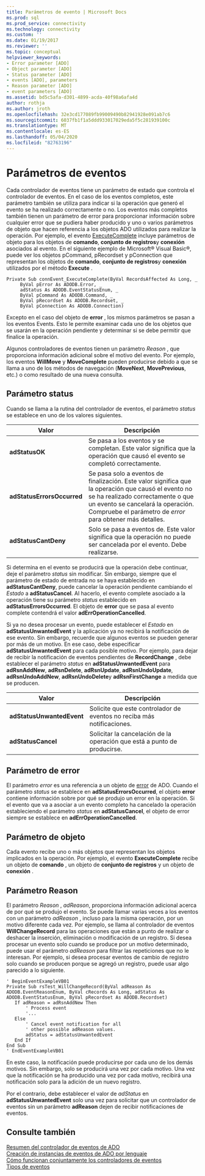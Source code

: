 ```yaml
---
title: Parámetros de evento | Microsoft Docs
ms.prod: sql
ms.prod_service: connectivity
ms.technology: connectivity
ms.custom: ''
ms.date: 01/19/2017
ms.reviewer: ''
ms.topic: conceptual
helpviewer_keywords:
- Error parameter [ADO]
- Object parameter [ADO]
- Status parameter [ADO]
- events [ADO], parameters
- Reason parameter [ADO]
- event parameters [ADO]
ms.assetid: bd5c5afa-d301-4899-acda-40f98a6afa4d
author: rothja
ms.author: jroth
ms.openlocfilehash: 32e3cd177089fb99009490b82941928e091ab7c6
ms.sourcegitcommit: 6037fb1f1a5ddd933017029eda5f5c281939100c
ms.translationtype: MT
ms.contentlocale: es-ES
ms.lasthandoff: 05/04/2020
ms.locfileid: "82763196"
---
```

# <a name="event-parameters"></a>Parámetros de eventos
Cada controlador de eventos tiene un parámetro de estado que controla el controlador de eventos. En el caso de los eventos completos, este parámetro también se utiliza para indicar si la operación que generó el evento se ha realizado correctamente o no. Los eventos más completos también tienen un parámetro de error para proporcionar información sobre cualquier error que se pudiera haber producido y uno o varios parámetros de objeto que hacen referencia a los objetos ADO utilizados para realizar la operación. Por ejemplo, el evento [ExecuteComplete](../../../ado/reference/ado-api/executecomplete-event-ado.md) incluye parámetros de objeto para los objetos de **comando**, **conjunto de registros**y **conexión** asociados al evento. En el siguiente ejemplo de Microsoft® Visual Basic®, puede ver los objetos pCommand, pRecordset y pConnection que representan los objetos de **comando**, **conjunto de registros**y **conexión** utilizados por el método **Execute** .  
  
```  
Private Sub connEvent_ExecuteComplete(ByVal RecordsAffected As Long, _  
     ByVal pError As ADODB.Error, _  
     adStatus As ADODB.EventStatusEnum, _  
     ByVal pCommand As ADODB.Command, _  
     ByVal pRecordset As ADODB.Recordset, _  
     ByVal pConnection As ADODB.Connection)  
```  
  
 Excepto en el caso del objeto de **error** , los mismos parámetros se pasan a los eventos Events. Esto le permite examinar cada uno de los objetos que se usarán en la operación pendiente y determinar si se debe permitir que finalice la operación.  
  
 Algunos controladores de eventos tienen un parámetro *Reason* , que proporciona información adicional sobre el motivo del evento. Por ejemplo, los eventos **WillMove** y **MoveComplete** pueden producirse debido a que se llama a uno de los métodos de navegación (**MoveNext**, **MovePrevious**, etc.) o como resultado de una nueva consulta.  
  
## <a name="status-parameter"></a>Parámetro status  
 Cuando se llama a la rutina del controlador de eventos, el parámetro *status* se establece en uno de los valores siguientes.  
  
|Valor|Descripción|  
|-----------|-----------------|  
|**adStatusOK**|Se pasa a los eventos y se completan. Este valor significa que la operación que causó el evento se completó correctamente.|  
|**adStatusErrorsOccurred**|Se pasa solo a eventos de finalización. Este valor significa que la operación que causó el evento no se ha realizado correctamente o que un evento se cancelará la operación. Compruebe el parámetro de *error* para obtener más detalles.|  
|**adStatusCantDeny**|Solo se pasa a eventos de. Este valor significa que la operación no puede ser cancelada por el evento. Debe realizarse.|  
  
 Si determina en el evento se producirá que la operación debe continuar, deje el parámetro *status* sin modificar. Sin embargo, siempre que el parámetro de estado de entrada no se haya establecido en **adStatusCantDeny**, puede cancelar la operación pendiente cambiando el *Estado* a **adStatusCancel**. Al hacerlo, el evento complete asociado a la operación tiene su parámetro *status* establecido en **adStatusErrorsOccurred**. El objeto de **error** que se pasa al evento complete contendrá el valor **adErrOperationCancelled**.  
  
 Si ya no desea procesar un evento, puede establecer el *Estado* en **adStatusUnwantedEvent** y la aplicación ya no recibirá la notificación de ese evento. Sin embargo, recuerde que algunos eventos se pueden generar por más de un motivo. En ese caso, debe especificar **adStatusUnwantedEvent** para cada posible motivo. Por ejemplo, para dejar de recibir la notificación de eventos pendientes de **RecordChange** , debe establecer el parámetro *status* en **adStatusUnwantedEvent** para **adRsnAddNew**, **adRsnDelete**, **adRsnUpdate**, **adRsnUndoUpdate**, **adRsnUndoAddNew**, **adRsnUndoDelete**y **adRsnFirstChange** a medida que se producen.  
  
|Valor|Descripción|  
|-----------|-----------------|  
|**adStatusUnwantedEvent**|Solicite que este controlador de eventos no reciba más notificaciones.|  
|**adStatusCancel**|Solicitar la cancelación de la operación que está a punto de producirse.|  
  
## <a name="error-parameter"></a>Parámetro de error  
 El parámetro *error* es una referencia a un objeto de [error](../../../ado/reference/ado-api/error-object.md) de ADO. Cuando el parámetro *status* se establece en **adStatusErrorsOccurred**, el objeto **error** contiene información sobre por qué se produjo un error en la operación. Si el evento que va a asociar a un evento completo ha cancelado la operación estableciendo el parámetro *status* en **adStatusCancel**, el objeto de error siempre se establece en **adErrOperationCancelled**.  
  
## <a name="object-parameter"></a>Parámetro de objeto  
 Cada evento recibe uno o más objetos que representan los objetos implicados en la operación. Por ejemplo, el evento **ExecuteComplete** recibe un objeto de **comando** , un objeto de **conjunto de registros** y un objeto de **conexión** .  
  
## <a name="reason-parameter"></a>Parámetro Reason  
 El parámetro *Reason* , *adReason*, proporciona información adicional acerca de por qué se produjo el evento. Se puede llamar varias veces a los eventos con un parámetro *adReason* , incluso para la misma operación, por un motivo diferente cada vez. Por ejemplo, se llama al controlador de eventos **WillChangeRecord** para las operaciones que están a punto de realizar o deshacer la inserción, eliminación o modificación de un registro. Si desea procesar un evento solo cuando se produce por un motivo determinado, puede usar el parámetro *adReason* para filtrar las repeticiones que no le interesan. Por ejemplo, si desea procesar eventos de cambio de registro solo cuando se producen porque se agregó un registro, puede usar algo parecido a lo siguiente.  
  
```  
' BeginEventExampleVB01  
Private Sub rsTest_WillChangeRecord(ByVal adReason As ADODB.EventReasonEnum, ByVal cRecords As Long, adStatus As ADODB.EventStatusEnum, ByVal pRecordset As ADODB.Recordset)  
   If adReason = adRsnAddNew Then  
       ' Process event  
       '...  
   Else  
       ' Cancel event notification for all  
       ' other possible adReason values.  
       adStatus = adStatusUnwantedEvent  
   End If  
End Sub  
' EndEventExampleVB01  
```  
  
 En este caso, la notificación puede producirse por cada uno de los demás motivos. Sin embargo, solo se producirá una vez por cada motivo. Una vez que la notificación se ha producido una vez por cada motivo, recibirá una notificación solo para la adición de un nuevo registro.  
  
 Por el contrario, debe establecer el valor de *adStatus* en **adStatusUnwantedEvent** solo una vez para solicitar que un controlador de eventos sin un parámetro **adReason** dejen de recibir notificaciones de eventos.  
  
## <a name="see-also"></a>Consulte también  
 [Resumen del controlador de eventos de ADO](../../../ado/guide/data/ado-event-handler-summary.md)   
 [Creación de instancias de eventos de ADO por lenguaje](../../../ado/guide/data/ado-event-instantiation-by-language.md)   
 [Cómo funcionan conjuntamente los controladores de eventos](../../../ado/guide/data/how-event-handlers-work-together.md)   
 [Tipos de eventos](../../../ado/guide/data/types-of-events.md)
